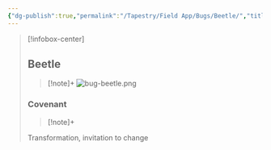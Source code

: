 ```yaml
---
{"dg-publish":true,"permalink":"/Tapestry/Field App/Bugs/Beetle/","title":"Beetle","tags":["covenants/animals/bugs"],"dgHomeLink":true,"dgEnableSearch":true}
---
```


> [!infobox-center] 
> ## Beetle
> > [!note]+
> ![bug-beetle.png](/img/user/File%20Vault/Field%20App/bugs/bug-beetle.png)
> ### Covenant
>> [!note]+ 
>  <p class="note short">Transformation, invitation to change</p>
>  
